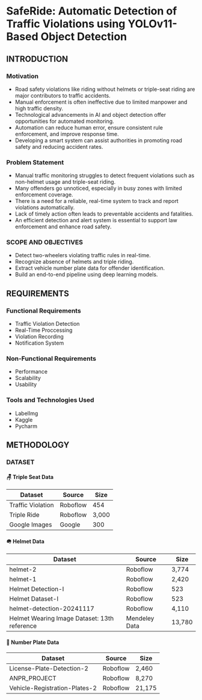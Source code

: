 # SafeRide: Automatic Detection of Traffic Violations using YOLOv11-Based Object Detection

## INTRODUCTION

### Motivation 
- Road safety violations like riding without helmets or triple-seat riding are major contributors to traffic accidents.
- Manual enforcement is often ineffective due to limited manpower and high traffic density.
- Technological advancements in AI and object detection offer opportunities for automated monitoring.
- Automation can reduce human error, ensure consistent rule enforcement, and improve response time.
- Developing a smart system can assist authorities in promoting road safety and reducing accident rates.

### Problem Statement
- Manual traffic monitoring struggles to detect frequent violations such as non-helmet usage and triple-seat riding.
- Many offenders go unnoticed, especially in busy zones with limited enforcement coverage.
- There is a need for a reliable, real-time system to track and report violations automatically.
- Lack of timely action often leads to preventable accidents and fatalities.
- An efficient detection and alert system is essential to support law enforcement and enhance road safety.

### SCOPE AND OBJECTIVES
- Detect two-wheelers violating traffic rules in real-time. 
- Recognize absence of helmets and triple riding. 
- Extract vehicle number plate data for offender identification. 
- Build an end-to-end pipeline using deep learning models.

## REQUIREMENTS

### Functional Requirements
- Traffic Violation Detection
- Real-Time Proccessing
- Violation Recording
- Notification System

### Non-Functional Requirements
- Performance
- Scalability
- Usability

### Tools and Technologies Used
- LabelImg
- Kaggle
- Pycharm

## METHODOLOGY 

### DATASET 

#### 🪑 Triple Seat Data

| Dataset          | Source    | Size  |
|------------------|-----------|-------|
| Traffic Violation | Roboflow | 454   |
| Triple Ride       | Roboflow | 3,000 |
| Google Images     | Google   | 300   |

#### 🪖 Helmet Data

| Dataset                              | Source    | Size   |
|--------------------------------------|-----------|--------|
| helmet-2                             | Roboflow  | 3,774  |
| helmet-1                             | Roboflow  | 2,420  |
| Helmet Detection-I                   | Roboflow  | 523    |
| Helmet Dataset-I                     | Roboflow  | 523    |
| helmet-detection-20241117            | Roboflow  | 4,110  |
| Helmet Wearing Image Dataset: 13th reference | Mendeley Data | 13,780 |

#### 🔢 Number Plate Data

| Dataset                       | Source   | Size   |
|-------------------------------|----------|--------|
| License-Plate-Detection-2     | Roboflow | 2,460  |
| ANPR_PROJECT                  | Roboflow | 8,270  |
| Vehicle-Registration-Plates-2 | Roboflow | 21,175 |


